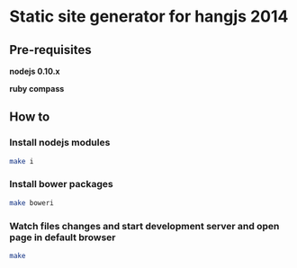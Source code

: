# Static site generator for hangjs 2014

## Pre-requisites

**nodejs 0.10.x**

**ruby compass**

## How to

### Install nodejs modules
```bash
make i
```

### Install bower packages
```bash
make boweri
```

### Watch files changes and start development server and open page in default browser
```bash
make
```
